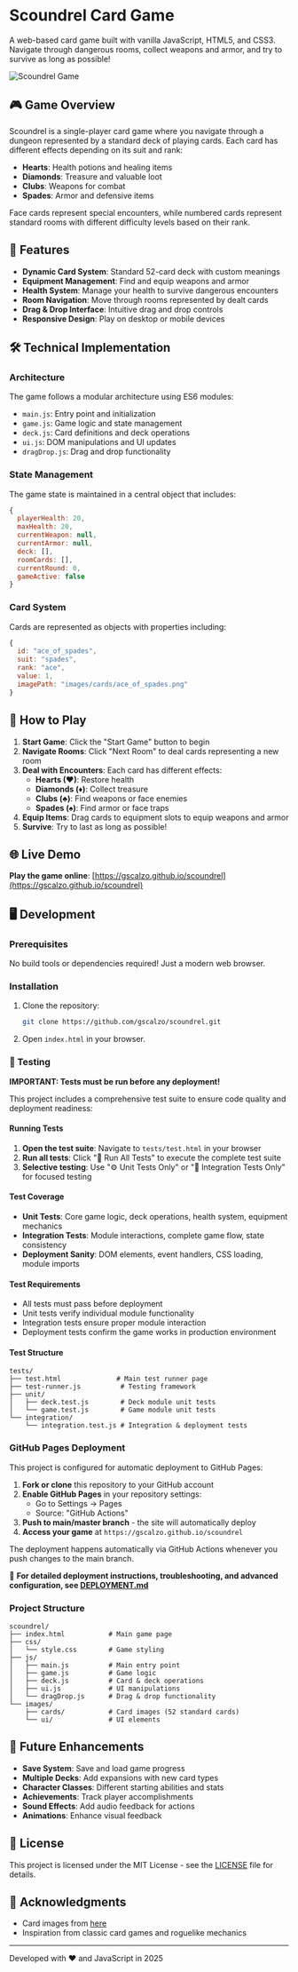 # Scoundrel Card Game

A web-based card game built with vanilla JavaScript, HTML5, and CSS3. Navigate through dangerous rooms, collect weapons and armor, and try to survive as long as possible!

![Scoundrel Game](https://via.placeholder.com/800x400?text=Scoundrel+Game)

## 🎮 Game Overview

Scoundrel is a single-player card game where you navigate through a dungeon represented by a standard deck of playing cards. Each card has different effects depending on its suit and rank:

- **Hearts**: Health potions and healing items
- **Diamonds**: Treasure and valuable loot
- **Clubs**: Weapons for combat
- **Spades**: Armor and defensive items

Face cards represent special encounters, while numbered cards represent standard rooms with different difficulty levels based on their rank.

## 🚀 Features

- **Dynamic Card System**: Standard 52-card deck with custom meanings
- **Equipment Management**: Find and equip weapons and armor
- **Health System**: Manage your health to survive dangerous encounters
- **Room Navigation**: Move through rooms represented by dealt cards
- **Drag & Drop Interface**: Intuitive drag and drop controls
- **Responsive Design**: Play on desktop or mobile devices

## 🛠️ Technical Implementation

### Architecture

The game follows a modular architecture using ES6 modules:

- `main.js`: Entry point and initialization
- `game.js`: Game logic and state management
- `deck.js`: Card definitions and deck operations
- `ui.js`: DOM manipulations and UI updates
- `dragDrop.js`: Drag and drop functionality

### State Management

The game state is maintained in a central object that includes:

```javascript
{
  playerHealth: 20,
  maxHealth: 20,
  currentWeapon: null,
  currentArmor: null,
  deck: [],
  roomCards: [],
  currentRound: 0,
  gameActive: false
}
```

### Card System

Cards are represented as objects with properties including:

```javascript
{
  id: "ace_of_spades",
  suit: "spades",
  rank: "ace",
  value: 1,
  imagePath: "images/cards/ace_of_spades.png"
}
```

## 🎯 How to Play

1. **Start Game**: Click the "Start Game" button to begin
2. **Navigate Rooms**: Click "Next Room" to deal cards representing a new room
3. **Deal with Encounters**: Each card has different effects:
   - **Hearts (♥)**: Restore health
   - **Diamonds (♦)**: Collect treasure
   - **Clubs (♣)**: Find weapons or face enemies
   - **Spades (♠)**: Find armor or face traps
4. **Equip Items**: Drag cards to equipment slots to equip weapons and armor
5. **Survive**: Try to last as long as possible!

## 🌐 Live Demo

**Play the game online**: [https://gscalzo.github.io/scoundrel](https://gscalzo.github.io/scoundrel)

## 🖥️ Development

### Prerequisites

No build tools or dependencies required! Just a modern web browser.

### Installation

1. Clone the repository:
   ```bash
   git clone https://github.com/gscalzo/scoundrel.git
   ```

2. Open `index.html` in your browser.

### 🧪 Testing

**IMPORTANT: Tests must be run before any deployment!**

This project includes a comprehensive test suite to ensure code quality and deployment readiness:

#### Running Tests

1. **Open the test suite**: Navigate to `tests/test.html` in your browser
2. **Run all tests**: Click "🚀 Run All Tests" to execute the complete test suite
3. **Selective testing**: Use "⚙️ Unit Tests Only" or "🔗 Integration Tests Only" for focused testing

#### Test Coverage

- **Unit Tests**: Core game logic, deck operations, health system, equipment mechanics
- **Integration Tests**: Module interactions, complete game flow, state consistency
- **Deployment Sanity**: DOM elements, event handlers, CSS loading, module imports

#### Test Requirements

- All tests must pass before deployment
- Unit tests verify individual module functionality
- Integration tests ensure proper module interaction
- Deployment tests confirm the game works in production environment

#### Test Structure

```
tests/
├── test.html              # Main test runner page
├── test-runner.js          # Testing framework
├── unit/
│   ├── deck.test.js        # Deck module unit tests
│   └── game.test.js        # Game module unit tests
└── integration/
    └── integration.test.js # Integration & deployment tests
```

### GitHub Pages Deployment

This project is configured for automatic deployment to GitHub Pages:

1. **Fork or clone** this repository to your GitHub account
2. **Enable GitHub Pages** in your repository settings:
   - Go to Settings → Pages
   - Source: "GitHub Actions"
3. **Push to main/master branch** - the site will automatically deploy
4. **Access your game** at `https://gscalzo.github.io/scoundrel`

The deployment happens automatically via GitHub Actions whenever you push changes to the main branch.

📖 **For detailed deployment instructions, troubleshooting, and advanced configuration, see [DEPLOYMENT.md](DEPLOYMENT.md)**

### Project Structure

```
scoundrel/
├── index.html           # Main game page
├── css/
│   └── style.css        # Game styling
├── js/
│   ├── main.js          # Main entry point
│   ├── game.js          # Game logic
│   ├── deck.js          # Card & deck operations
│   ├── ui.js            # UI manipulations
│   └── dragDrop.js      # Drag & drop functionality
└── images/
    ├── cards/           # Card images (52 standard cards)
    └── ui/              # UI elements
```

## 🔮 Future Enhancements

- **Save System**: Save and load game progress
- **Multiple Decks**: Add expansions with new card types
- **Character Classes**: Different starting abilities and stats
- **Achievements**: Track player accomplishments
- **Sound Effects**: Add audio feedback for actions
- **Animations**: Enhance visual feedback

## 📄 License

This project is licensed under the MIT License - see the [LICENSE](LICENSE) file for details.

## 🙏 Acknowledgments

- Card images from [here](https://code.google.com/archive/p/vector-playing-cards/)
- Inspiration from classic card games and roguelike mechanics

---

Developed with ❤️ and JavaScript in 2025
